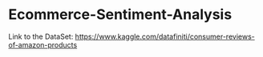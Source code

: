 # Ecommerce-Sentiment-Analysis

Link to the DataSet: https://www.kaggle.com/datafiniti/consumer-reviews-of-amazon-products
